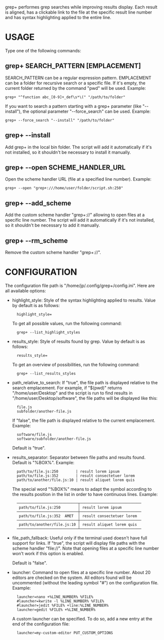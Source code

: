 grep+ performes grep searches while improving results display. Each result is aligned,
has a clickable link to the file at the specific result line number and has syntax
highlighting applied to the entire line.

USAGE
=================================================================

Type one of the following commands:

grep+ SEARCH_PATTERN [EMPLACEMENT]
-----------------------------------------------------------------

SEARCH_PATTERN can be a regular expression pattern. EMPLACEMENT can be a folder for
recursive search or a specific file. If it's empty, the current folder returned by
the command "pwd" will be used. Example:

    grep+ "^function abc_[0-9]+_def\s*\(" "/path/to/folder"

If you want to search a pattern starting with a grep+ parameter (like "--install"),
the optional parameter "--force_search" can be used. Example:

    grep+ --force_search "--install" "/path/to/folder"


grep+ --install
-----------------------------------------------------------------

Add grep+ in the local bin folder. The script will add it automatically if it's not
installed, so it shouldn't be necessary to install it manually.


grep+ --open SCHEME_HANDLER_URL
-----------------------------------------------------------------

Open the scheme handler URL (file at a specified line number). Example:

    grep+ --open "grep+:///home/user/folder/script.sh:250"


grep+ --add_scheme
-----------------------------------------------------------------

Add the custom scheme handler "grep+://" allowing to open files at
a specific line number. The script will add it automatically if it's not installed,
so it shouldn't be necessary to add it manually.


grep+ --rm_scheme
-----------------------------------------------------------------

Remove the custom scheme handler "grep+://".


CONFIGURATION
=================================================================

The configuration file path is "/home/jp/.config/grep+/config.ini". Here are all
available options:

- highlight_style: Style of the syntax highlighting applied to results.
  Value by default is as follows:

        highlight_style=

  To get all possible values, run the following command:

        grep+ --list_highlight_styles


- results_style: Style of results found by grep. Value by default is
  as follows:

        results_style=

  To get an overview of possibilities, run the following command:

        grep+ --list_results_styles


- path_relative_to_search: If "true", the file path is displayed relative
  to the search emplacement. For example, if "$(pwd)" returns "/home/user/Desktop" and
  the script is run to find results in "/home/user/Desktop/software", the file paths will
  be displayed like this:

        file.js
        subfolder/another-file.js

  If "false", the file path is displayed relative to the current emplacement. Example:

        software/file.js
        software/subfolder/another-file.js

  Default is "true".


- results_separator: Separator between file paths and results found. Default
  is "%BOX%". Example:

        path/to/file.js:250        | result lorem ipsum
        path/to/file.js:352        | result consectetuer lorem
        path/to/another/file.js:10 | result aliquet lorem quis

  The special word "%BOX%" means to adapt the symbol according to the results position in
  the list in order to have continuous lines. Example:

        ────────────────────────────┬────────────────────────────
         path/to/file.js:250        │ result lorem ipsum
        ────────────────────────────┼────────────────────────────
         path/to/file.js:352  AMET  │ result consectetuer lorem
        ────────────────────────────┼────────────────────────────
         path/to/another/file.js:10 │ result aliquet lorem quis
        ────────────────────────────┴────────────────────────────


- file_path_fallback: Useful only if the terminal used doesn't have full support
  for links. If "true", the script will display file paths with the scheme handler "file://".
  Note that opening files at a specific line number won't work if this option is enabled.

  Default is "false".


- launcher: Command to open files at a specific line number. About 20 editors are
  checked on the system. All editors found will be uncommented (without the leading symbol "#")
  on the configuration file. Example:

        launcher=nano +%LINE_NUMBER% %FILE%
        #launcher=kwrite -l %LINE_NUMBER% %FILE%
        #launcher=jedit %FILE% +line:%LINE_NUMBER%
        launcher=gedit %FILE% +%LINE_NUMBER%

  A custom launcher can be specified. To do so, add a new entry at the end of the configuration
  file:

        launcher=my-custom-editor PUT_CUSTOM_OPTIONS

